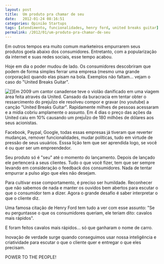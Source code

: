 ```yaml
---
layout: post
title:  Um produto pra chamar de seu
date:   2012-01-24 08:16:51
categories: Opinião Startups
tags: [atendimento, funcionalidades, henry ford, united breaks guitar]
permalink: /2012/01/um-produto-pra-chamar-de-seu
---
```


Em outros tempos era muito comum marketeiros empurrarem seus produtos goela abaixo dos consumidores. Entretanto, com a popularização da internet e suas redes sociais, esse tempo acabou.

Hoje em dia o poder mudou de lado. Os consumidores descobriram que podem de forma simples ferrar uma empresa (mesmo uma grande corporação) quando elas pisam na bola. Exemplos não faltam... vejam o caso do "United Breaks Guitar".

[![[]](http://borba.blog.br/wordpress/wp-content/uploads/2012/01/guitar_crime_scene.jpg "Guitar Crime Scene")](http://borba.blog.br/wordpress/wp-content/uploads/2012/01/guitar_crime_scene.jpg "")Em 2009 um cantor canadense teve o violão danificado em uma viagem área feita através da United. Cansado da buracracia em tentar obter o ressarcimento do prejuÌzo ele resolveu compor e gravar (no youtube) a canção "United Breaks Guitar". Rapidamente milhıes de pessoas acessaram e a mídia cobriu amplamente o assunto. Em 4 dias o preço das ações da United caiu em 10% causando um prejuÌzo de 180 milhões de dólares aos seus acionistas.

Facebook, Paypal, Google, todas essas empresas já tiveram que reverter mudanças, remover funcionalidades, mudar políticas, tudo em virtude de pressão de seus usuários. Esssa lição tem que ser aprendida logo, se você é ou quer ser um empreendedor.

Seu produto só é "seu" até o momento do lançamento. Depois de lançado ele pertencerá a seus clientes. Tudo o que você fizer, tem que ser sempre levando em consideração o feedback dos consumidores. Nada de tentar empurrar a pulso algo que eles não desejam.

Para cultivar esse comportamento, é preciso ser humildade. Reconhecer que não sabemos de nada e manter os ouvidos bem abertos para escutar o que o consumidor tem a dizer. Agora o grande desafio é saber interpretar o que o cliente diz.

Uma famosa citação de Henry Ford tem tudo a ver com esse assunto: "Se eu perguntasse o que os consumidores queriam, ele teriam dito: cavalos mais rápidos".

E foram feitos cavalos mais rápidos... só que ganharam o nome de carro.

Inovação de verdade surge quando conseguimos usar nossa inteligência e criatividade para escutar o que o cliente quer e entregar o que eles precisam.

POWER TO THE PEOPLE!